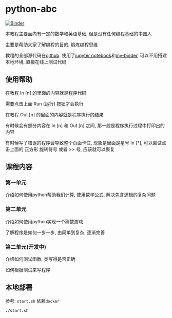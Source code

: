 # python-abc

[![Binder](https://mybinder.org/badge_logo.svg)](https://mybinder.org/v2/gh/jseagull/python-abc/master)

本教程主要面向有一定的数学和英语基础, 但是没有任何编程基础的中国人

主要是帮助大家了解编程的目的, 锻炼编程思维

教程的全部源代码在[github](https://github.com/jseagull/python-abc). 使用了[jupyter notebook](https://jupyter.org/)和[my-binder](https://mybinder.org/), 可以不用搭建本地环境, 直接在线上测试代码

## 使用帮助

在教程 In [n] 的里面的内容就是程序代码

需要点击上面 Run (运行) 按钮才会执行

在教程 Out [n] 的里面的内容就是程序执行的结果

有时候会有部分内容在 In [n] 和 Out [n] 之间, 那一般是程序执行过程中打印出的内容

有时候写了错误的程序会导致整个页面卡住, 现象是里面是星号 In [*],
可以尝试点击上面的 正方形 旋转符号 或者 >> 号, 应该就可以恢复

## 课程内容

### 第一单元

 介绍如何使用python帮助我们计算, 使用数学公式, 解决包含逻辑的复杂问题

### 第二单元

 介绍如何使用python实现一个猜数游戏

了解程序是如何一步一步, 由简单到复杂, 逐渐完善

### 第二单元(开发中)

 介绍如何测试函数, 类写得是否正确

 如何根据测试来写程序

## 本地部署

参考: `start.sh`
依赖`docker`

`./start.sh`
